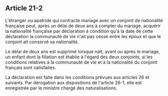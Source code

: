 Article 21-2
----
L'étranger ou apatride qui contracte mariage avec un conjoint de nationalité
française peut, après un délai de deux ans à compter du mariage, acquérir la
nationalité française par déclaration à condition qu'à la date de cette
déclaration la communauté de vie n'ait pas cessé entre les époux et que le
conjoint ait conservé sa nationalité.

Le délai de deux ans est supprimé lorsque naît, avant ou après le mariage, un
enfant dont la filiation est établie à l'égard des deux conjoints, si les
conditions relatives à la communauté de vie et à la nationalité du conjoint
français sont satisfaites.

La déclaration est faite dans les conditions prévues aux articles 26 et
suivants. Par dérogation aux dispositions de l'article 26-1, elle est
enregistrée par le ministre chargé des naturalisations.
